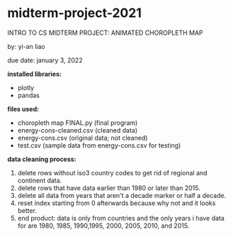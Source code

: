 # midterm-project-2021

INTRO TO CS MIDTERM PROJECT: ANIMATED CHOROPLETH MAP

by: yi-an liao

due date: january 3, 2022

**installed libraries:**
- plotly
- pandas

**files used:**
- choropleth map FINAL.py (final program)
- energy-cons-cleaned.csv (cleaned data)
- energy-cons.csv (original data; not cleaned)
- test.csv (sample data from energy-cons.csv for testing)

**data cleaning process:**
1. delete rows without iso3 country codes to get rid of regional and continent data.
2. delete rows that have data earlier than 1980 or later than 2015.
3. delete all data from years that aren't a decade marker or half a decade.
4. reset index starting from 0 afterwards because why not and it looks better.
5. end product: data is only from countries and the only years i have data for are 1980, 1985, 
1990,1995, 2000, 2005, 2010, and 2015.
